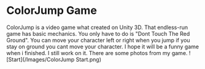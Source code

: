 # ColorJump Game
ColorJump is a video game what created on Unity 3D. That endless-run game has basic mechanics. You only have to do is "Dont Touch The Red Ground". You can move your character left or right when you jump if you stay on ground you cant move your character. I hope it will be a funny game when i finished. I still work on it. There are some photos from my game.
![Start](/Images/ColorJump Start.png)
